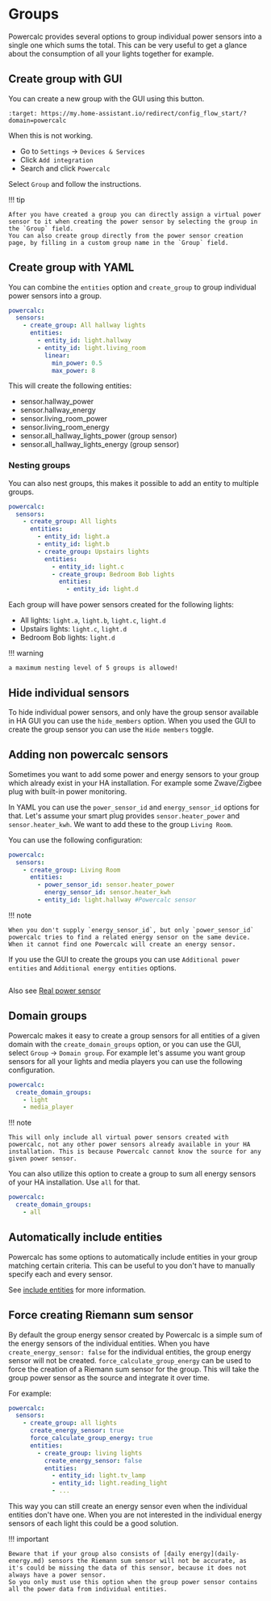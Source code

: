 # Groups

Powercalc provides several options to group individual power sensors into a single one which sums the total.
This can be very useful to get a glance about the consumption of all your lights together for example.

## Create group with GUI

You can create a new group with the GUI using this button.

```{image} https://my.home-assistant.io/badges/config_flow_start.svg
:target: https://my.home-assistant.io/redirect/config_flow_start/?domain=powercalc
```

When this is not working.

- Go to `Settings` -> `Devices & Services`
- Click `Add integration`
- Search and click `Powercalc`

Select `Group` and follow the instructions.

!!! tip

    After you have created a group you can directly assign a virtual power sensor to it when creating the power sensor by selecting the group in the `Group` field.
    You can also create group directly from the power sensor creation page, by filling in a custom group name in the `Group` field.

## Create group with YAML

You can combine the `entities` option and `create_group` to group individual power sensors into a group.

```yaml
powercalc:
  sensors:
    - create_group: All hallway lights
      entities:
        - entity_id: light.hallway
        - entity_id: light.living_room
          linear:
            min_power: 0.5
            max_power: 8
```

This will create the following entities:

- sensor.hallway_power
- sensor.hallway_energy
- sensor.living_room_power
- sensor.living_room_energy
- sensor.all_hallway_lights_power (group sensor)
- sensor.all_hallway_lights_energy (group sensor)

### Nesting groups

You can also nest groups, this makes it possible to add an entity to multiple groups.

```yaml
powercalc:
  sensors:
    - create_group: All lights
      entities:
        - entity_id: light.a
        - entity_id: light.b
        - create_group: Upstairs lights
          entities:
            - entity_id: light.c
            - create_group: Bedroom Bob lights
              entities:
                - entity_id: light.d
```

Each group will have power sensors created for the following lights:

- All lights: `light.a`, `light.b`, `light.c`, `light.d`
- Upstairs lights: `light.c`, `light.d`
- Bedroom Bob lights: `light.d`

!!! warning

    a maximum nesting level of 5 groups is allowed!

## Hide individual sensors

To hide individual power sensors, and only have the group sensor available in HA GUI you can use the `hide_members` option.
When you used the GUI to create the group sensor you can use the `Hide members` toggle.

## Adding non powercalc sensors

Sometimes you want to add some power and energy sensors to your group which already exist in your HA installation.
For example some Zwave/Zigbee plug with built-in power monitoring.

In YAML you can use the `power_sensor_id` and `energy_sensor_id` options for that.
Let's assume your smart plug provides `sensor.heater_power` and `sensor.heater_kwh`. We want to add these to the group `Living Room`.

You can use the following configuration:

```yaml
powercalc:
  sensors:
    - create_group: Living Room
      entities:
        - power_sensor_id: sensor.heater_power
          energy_sensor_id: sensor.heater_kwh
        - entity_id: light.hallway #Powercalc sensor
```

!!! note

    When you don't supply `energy_sensor_id`, but only `power_sensor_id` powercalc tries to find a related energy sensor on the same device.
    When it cannot find one Powercalc will create an energy sensor.

If you use the GUI to create the groups you can use `Additional power entities` and `Additional energy entities` options.

```{image} /img/group_additional_entities.png
```

Also see [Real power sensor](real-power-sensor.md)

## Domain groups

Powercalc makes it easy to create a group sensors for all entities of a given domain with the `create_domain_groups` option, or you can use the GUI, select `Group` -> `Domain group`.
For example let's assume you want group sensors for all your lights and media players you can use the following configuration.

```yaml
powercalc:
  create_domain_groups:
    - light
    - media_player
```

!!! note

    This will only include all virtual power sensors created with powercalc, not any other power sensors already available in your HA installation. This is because Powercalc cannot know the source for any given power sensor.

You can also utilize this option to create a group to sum all energy sensors of your HA installation. Use `all` for that.

```yaml
powercalc:
  create_domain_groups:
    - all
```

## Automatically include entities

Powercalc has some options to automatically include entities in your group matching certain criteria.
This can be useful to you don't have to manually specify each and every sensor.

See [include entities](group/include-entities.md) for more information.

## Force creating Riemann sum sensor

By default the group energy sensor created by Powercalc is a simple sum of the energy sensors of the individual entities.
When you have `create_energy_sensor: false` for the individual entities, the group energy sensor will not be created.
`force_calculate_group_energy` can be used to force the creation of a Riemann sum sensor for the group. This will take the group power sensor as the source and integrate it over time.

For example:

```yaml
powercalc:
  sensors:
    - create_group: all lights
      create_energy_sensor: true
      force_calculate_group_energy: true
      entities:
        - create_group: living lights
          create_energy_sensor: false
          entities:
            - entity_id: light.tv_lamp
            - entity_id: light.reading_light
            - ...
```

This way you can still create an energy sensor even when the individual entities don't have one.
When you are not interested in the individual energy sensors of each light this could be a good solution.

!!! important

    Beware that if your group also consists of [daily energy](daily-energy.md) sensors the Riemann sum sensor will not be accurate, as it's could be missing the data of this sensor, because it does not always have a power sensor.
    So you only must use this option when the group power sensor contains all the power data from individual entities.
